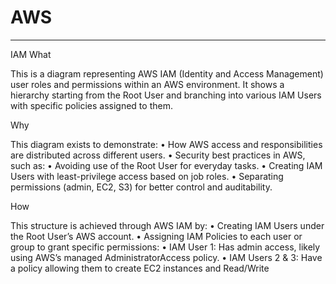 # AWS
------------------------------------------------------------------
IAM
What 

This is a diagram representing AWS IAM (Identity and Access Management) user roles and permissions within an AWS environment. It shows a hierarchy starting from the Root User and branching into various IAM Users with specific policies assigned to them.


Why 

This diagram exists to demonstrate:
	•	How AWS access and responsibilities are distributed across different users.
	•	Security best practices in AWS, such as:
	•	Avoiding use of the Root User for everyday tasks.
	•	Creating IAM Users with least-privilege access based on job roles.
	•	Separating permissions (admin, EC2, S3) for better control and auditability.


How 

This structure is achieved through AWS IAM by:
	•	Creating IAM Users under the Root User’s AWS account.
	•	Assigning IAM Policies to each user or group to grant specific permissions:
	•	IAM User 1: Has admin access, likely using AWS’s managed AdministratorAccess policy.
	•	IAM Users 2 & 3: Have a policy allowing them to create EC2 instances and Read/Write
